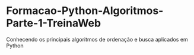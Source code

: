 # Formacao-Python-Algoritmos-Parte-1-TreinaWeb
Conhecendo os principais algoritmos de ordenação e busca aplicados em Python
